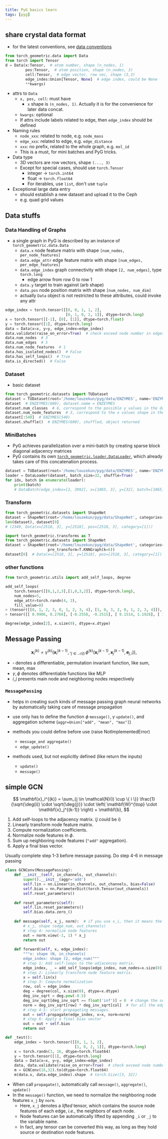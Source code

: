```yaml
---
title: PyG basics learn
tags: [pyg]
---
```


## share crystal data format
- for the latest conventions, see [data conventions](https://gitlab.pjlab.org.cn/hugengyuan/atom-graph-database/-/blob/main/docs/Data_convention.md)
```Python
from torch_geometric.data import Data
from torch import Tensor
d = Data(x:Tensor,  # atom number, shape (n_nodes, 1)
		 pos:Tensor,  # atom position, shape (n_nodes, 3)
		 cell:Tensor,  # edge vector, row vec, shape (3,3)
		 edge_indes:Union[Tensor, None]  # edge index, could be None
		 **kwargs)
```
- attrs to `Data`
	- `x, pos, cell`: must have
		- `x` shape is `(n_nodes, 1)`. Actually it is for the convenience for later data concat.
	- `kwargs`: optional
	- If attrs include labels related to edge, then `edge_index` should be defined
- Naming rules
	- `node_xxx`: related to node, e.g. `node_mass`
	- `edge_xxx`: related to edge, e.g. `edge_distance`
	- `xxx`: no prefix, related to the whole graph, e.g. `mol_id`
	- This is a must, for mini batches and PyG tricks.
- Data type
	- 3D vectors are row vectors, shape `(..., 3)`
	- Except for special cases, should use `torch.Tensor`
		- integer -> `torch.int64`
		- float -> `torch.float64`
		- For iterables, use `list`, don't use `tuple`
- Exceptional large data entry
	- should establish a new dataset and upload it to the Ceph
	- e.g. quad grid values


## Data stuffs

### Data Handling of Graphs
- a single graph in PyG is described by an instance of `torch_geometric.data.Data`
	- `data.x` node feature matrix with shape `[num_nodes, per_node_features]`
	- `data.edge_attr` edge feature matrix with shape `[num_edges, per_edge_features]`
	- `data.edge_index` graph connectivity with shape `[2, num_edges]`, type `torch.long`
		- edge arrow from row 0 to row 1
	- `data.y` target to train against (arb shape)
	- `data.pos` node position matrix with shape `[num_nodes, num_dim]`
	- actually `Data` object is not restricted to these attributes, could invoke any attr
```Python
edge_index = torch.tensor([[0, 0, 1, 1, 2],
                           [0, 1, 0, 2, 1]], dtype=torch.long)
x = torch.tensor([[-1], [0], [1]], dtype=torch.float)
y = torch.tensor([1], dtype=torch.long)
data = Data(x=x, y=y, edge_index=edge_index)
data.validate(raise_on_error=True)  # check exceed node number in edges
data.num_nodes  # 3
data.num_edges  # 5
data.num_node_features  # 1
data.has_isolated_nodes()  # False
data.has_self_loops()  # True
data.is_directed()  # False
```


### Dataset
- basic dataset
```Python
from torch_geometric.datasets import TUDataset
dataset = TUDataset(root='/home/louzekun/pyg/data/ENZYMES', name='ENZYMES')
dataset  # ENZEYMES(600), dataset.name = ENZEYMES
dataset.num_classes  # 6, correspond to the possible y values in the dataset
dataset.num_node_features  # 3, correspond to the x values shape in the dataset
dataset[:540]  # ENZYMES(540)
dataset.shuffle()  # ENZYMES(600), shuffled, object returned
```


### MiniBatches
- PyG achieves parallelization over a mini-batch by creating sparse block diagonal adjacency matrices
- PyG contains its own [`torch_geometric.loader.DataLoader`](https://pytorch-geometric.readthedocs.io/en/latest/modules/loader.html#torch_geometric.loader.DataLoader "torch_geometric.loader.DataLoader"), which already takes care of this concatenation process.
```Python
dataset = TUDataset(root='/home/louzekun/pyg/data/ENZYMES', name='ENZYMES')
loader = DataLoader(dataset, batch_size=32, shuffle=True)
for idx, batch in enumerate(loader):
	print(batch)
	# DataBatch(edge_index=[2, 3992], x=[1065, 3], y=[32], batch=[1065], ptr=[33]) 32
```


### Transform
```Python
from torch_geometric.datasets import ShapeNet
dataset = ShapeNet(root='/home/louzekun/pyg/data/ShapeNet', categories=['Airplane'])
len(dataset), dataset[0]
# (2349, Data(x=[2518, 3], y=[2518], pos=[2518, 3], category=[1]))

import torch_geometric.transforms as T
from torch_geometric.datasets import ShapeNet
dataset = ShapeNet(root='/home/louzekun/pyg/data/ShapeNet', categories=['Airplane'],
                   pre_transform=T.KNNGraph(k=6))
dataset[0]  # Data(x=[2518, 3], y=[2518], pos=[2518, 3], category=[1])
```


### other functions
```Python
from torch_geometric.utils import add_self_loops, degree

add_self_loops(
	torch.tensor([[0,1,2,3],[1,0,3,2]], dtype=torch.long),
	num_nodes=5,
	edge_attr=torch.randn(4, 2),
	fill_value=0)
> (tensor([[0, 1, 2, 3, 0, 1, 2, 3, 4], [1, 0, 3, 2, 0, 1, 2, 3, 4]]),
> tensor([[ 0.9906, 0.2766], [-0.2558, -0.2515], [ 0.1514, 1.1928], [ 1.0415, 0.2221], [ 0.0000, 0.0000], [ 0.0000, 0.0000], [ 0.0000, 0.0000], [ 0.0000, 0.0000], [ 0.0000, 0.0000]]))

degree(edge_index[2], x.size(0), dtype=x.dtype)


```



## Message Passing

$$
\mathbf{x}_i^{(k)} = \gamma^{(k)} \left( \mathbf{x}_i^{(k-1)}, \square_{j \in \mathcal{N}(i)} \, \phi^{(k)}\left(\mathbf{x}_i^{(k-1)}, \mathbf{x}_j^{(k-1)},\mathbf{e}_{j,i}\right) \right),
$$
- $\square$ denotes a differentiable, permutation invariant function, like sum, mean, max
- $\gamma, \phi$ denotes differentiable functions like MLP
- $i, j$ presents main node and neighboring nodes respectively


### `MessagePassing`

- helps in creating such kinds of message passing graph neural networks by automatically taking care of message propagation
- use only has to define the function $\phi$ `message()`, $\gamma$ `update()`, and aggregation scheme (`aggr=Union["add", "mean", "max"]`)

- methods you could define before use (raise NotImplementedError)
	- `message_and aggregate()`
	- `edge_update()`
- methods used, but not explicitly defined (like return the inputs)
	- `update()`
	- `message()`



## simple GCN

$$
\mathbf{x}_i^{(k)} = \sum_{j \in \mathcal{N}(i) \cup \{ i \}} \frac{1}{\sqrt{\deg(i)} \cdot \sqrt{\deg(j)}} \cdot \left( \mathbf{W}^{\top} \cdot \mathbf{x}_j^{(k-1)} \right) + \mathbf{b},
$$

1.  Add self-loops to the adjacency matrix. ($j$ could be $i$)
2.  Linearly transform node feature matrix.
3.  Compute normalization coefficients.
4.  Normalize node features in $\phi$.
5.  Sum up neighboring node features (`"add"` aggregation).
6.  Apply a final bias vector.

Usually complete step 1-3 before message passing.
Do step 4-6 in message passing

```Python
class GCNConv(MessagePassing):
    def __init__(self, in_channels, out_channels):
        super().__init__(aggr='add')
        self.lin = nn.Linear(in_channels, out_channels, bias=False)
        self.bias = nn.ParameterDict(torch.Tensor(out_channels))
        self.reset_parameters()
  
    def reset_parameters(self):
        self.lin.reset_parameters()
        self.bias.data.zero_()
  
    def message(self, x_j, norm):  # if you use x_i, then it means the main node
        # x_j, shape (edge_num, out_channels)
        # step 4: normalize node features
        out = norm.view(-1, 1) * x_j
        return out
  
    def forward(self, x, edge_index):
        """x: shape (N, in_channels)
        edge_index: shape (2, edge_num)"""
        # step 1: Add self-loops to the adjacencey matrix.
        edge_index, _ = add_self_loops(edge_index, num_nodes=x.size(0))
        # step 2: Linearly transform node feature matrix.
        x = self.lin(x)
        # step 3: Compute normalization
        row, col = edge_index
        deg = degree(col, x.size(0), dtype=x.dtype)
        deg_inv_sqrt = deg.pow(-0.5)
        deg_inv_sqrt[deg_inv_sqrt == float('inf')] = 0  # change the self loop values to 0
        norm = deg_inv_sqrt[row] * deg_inv_sqrt[col]  # for all the edges
        # step 4-5: start propagating messages.
        out = self.propagate(edge_index, x=x, norm=norm)
        # step 6: Apply a final bias vector
        out = out + self.bias
        return out

def _test():
	edge_index = torch.tensor([[0, 1, 1, 2],
	                           [1, 0, 2, 1]], dtype=torch.long)
	x = torch.randn(3, 16, dtype=torch.float64)
	y = torch.tensor([1], dtype=torch.long)
	data = Data(x=x, y=y, edge_index=edge_index)
	data, data.validate(raise_on_error=True)  # check exceed node number in edges
	m = GCNConv(16,32).to(dtype=torch.float64)
	m(data.x, data.edge_index).shape  # torch.Size([3, 32])
```

- When call `propagate()`, automatically call `message()`, `aggregate()`, `update()`
- In the `message()` function, we need to normalize the neighboring node features `x_j` by `norm`.
	- Here, `x_j` denotes a _lifted_ tensor, which contains the source node features of each edge, _i.e._, the neighbors of each node.
	- Node features can be automatically lifted by appending `_i` or `_j` to the variable name.
	- In fact, any tensor can be converted this way, as long as they hold source or destination node features.


